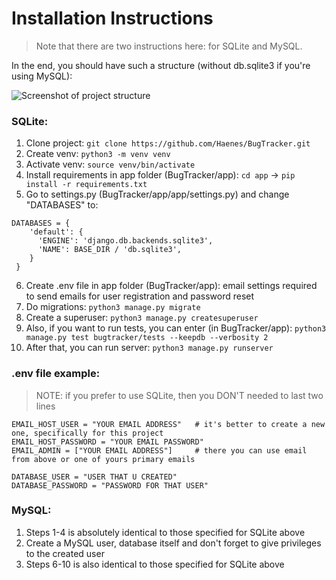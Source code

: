 # Installation Instructions
>Note that there are two instructions here: for SQLite and MySQL.

In the end, you should have such a structure (without db.sqlite3 if you're using MySQL):

![Screenshot of project structure](https://github.com/Haenes/BugTracker/assets/138951721/97c019b5-4e20-4adb-b370-9c434b2fbbb9)

<h3>SQLite:</h3> 	

1) Clone project: `git clone https://github.com/Haenes/BugTracker.git`
2) Create venv: `python3 -m venv venv`
3) Activate venv: `source venv/bin/activate`
4) Install requirements in app folder (BugTracker/app): `cd app` -> `pip install -r requirements.txt`
5) Go to settings.py (BugTracker/app/app/settings.py) and change "DATABASES" to:

```python3
DATABASES = {
    'default': {
      'ENGINE': 'django.db.backends.sqlite3',
      'NAME': BASE_DIR / 'db.sqlite3',
    }
 }
```

6) Create .env file in app folder (BugTracker/app): email settings required to send emails for user registration and password reset
7) Do migrations: `python3 manage.py migrate`
8) Create a superuser:  `python3 manage.py createsuperuser`
9) Also, if you want to run tests, you can enter (in BugTracker/app): `python3 manage.py test bugtracker/tests --keepdb --verbosity 2`
10) After that, you can run server:  `python3 manage.py runserver`


<h3>.env file example:</h3>

>NOTE: if you prefer to use SQLite, then you DON'T needed to last two lines

```python3
EMAIL_HOST_USER = "YOUR EMAIL ADDRESS"   # it's better to create a new one, specifically for this project
EMAIL_HOST_PASSWORD = "YOUR EMAIL PASSWORD"
EMAIL_ADMIN = ["YOUR EMAIL ADDRESS"]     # there you can use email from above or one of yours primary emails

DATABASE_USER = "USER THAT U CREATED"
DATABASE_PASSWORD = "PASSWORD FOR THAT USER"
```

<h3>MySQL:</h3>

1) Steps 1-4 is absolutely identical to those specified for SQLite above
2) Create a MySQL user, database itself and don't forget to give privileges to the created user
3) Steps 6-10 is also identical to those specified for SQLite above
